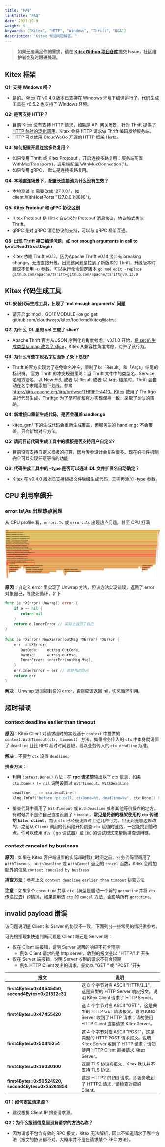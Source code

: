 ```yaml
---
title: "FAQ"
linkTitle: "FAQ"
date: 2021-10-9
weight: 5
keywords: ["Kitex", "HTTP", "Windows", "Thrift", "Q&A"]
description: "Kitex 常见问题解答。"
---
```


>  **如果无法满足你的需求，请在 [Kitex Github 项目仓库](https://github.com/cloudwego/kitex)提交 Issue，社区维护者会及时跟进处理。**

## Kitex 框架

**Q1: 支持 Windows 吗？**

* 是的。Kitex 在 v0.4.0 版本已支持在 Windows 环境下编译运行了。代码生成工具在 v0.5.2 也支持了 Windows 环境。

**Q2: 是否支持 HTTP？**

* 目前 Kitex 没有支持 HTTP 请求，如果是 API 网关场景，针对 Thrift 提供了 [HTTP 映射的泛化调用](/zh/docs/kitex/tutorials/advanced-feature/generic-call/)，Kitex 会将 HTTP 请求做 Thrift 编码发给服务端。
* HTTP 可以使用 CloudWeGo 开源的 HTTP 框架 [Hertz](/zh/docs/hertz/)。

**Q3: 如何配置开启连接多路复用？**

* 如果使用 Thrift 或 Kitex Protobuf ，开启连接多路复用：服务端配置 WithMuxTransport()，调用端配置 WithMuxConnection(1)。
* 如果使用 gRPC， 默认是连接多路复用。

**Q4: 本地直连场景下，配置长连接池为什么没有生效？**
* 本地测试 ip 需要改成 127.0.0.1，如 client.WithHostPorts("127.0.0.1:8888")。

**Q5: Kitex Protobuf 和 gRPC 协议区别**

* Kitex Protobuf 是 Kitex 自定义的 Protobuf 消息协议，协议格式类似 Thrift。
* gRPC 是对 gRPC 消息协议的支持，可以与 gRPC 框架互通。

**Q6: 出现 Thrift 接口编译问题，如 not enough arguments in call to iprot.ReadStructBegin**
* Kitex 依赖 Thrift v0.13，因为Apache Thrift v0.14 接口有 breaking change，无法直接升级。出现该问题是拉到了新版本的 Thrift，升级版本时建议不使用 -u 参数，可以执行命令固定版本 `go mod edit -replace github.com/apache/thrift=github.com/apache/thrift@v0.13.0`

## Kitex 代码生成工具

**Q1: 安装代码生成工具，出现了 'not enough arguments' 问题**

* 请开启go mod：GO111MODULE=on go get github.com/cloudwego/kitex/tool/cmd/kitex@latest

**Q2: 为什么 IDL 里的 set 生成了 slice?**
* Apache Thrift 官方从 JSON 序列化的角度考虑，v0.11.0 开始，[将 set 的生成类型从 map 改为了 slice](https://issues.apache.org/jira/browse/THRIFT-4011)，Kitex 从兼容性角度考虑，对齐了该行为。

**Q3: 为什么有些字段名字后面多了条下划线?**
* Thrift 的官方实现为了避免命名冲突，限制了以「Result」和「Args」结尾的标识符。 官方 Thrift 的冲突规避策略：当 Thrift 文件中的类型名、Service 名和方法名，以 New 开头 或者 以 Result 或者 以 Args 结尾时，Thrift 会自动在名字末尾添加下划线。参考 https://jira.apache.org/jira/browse/THRIFT-4410，Kitex 使用了 Thriftgo 进行代码生成，Thriftgo 为了尽可能和官方实现保持一致，采取了类似的策略。

**Q4: 新增接口重新生成代码，是否会覆盖handler.go**
* kitex_gen/ 下的生成代码会重新生成覆盖，但服务端的 handler.go 不会覆盖，只会新增对应方法。

**Q5: 请问目前代码生成工具中的模板是否支持用户自定义?**
* 目前没有支持自定义模板的打算，因为传参设计会复杂很多。现在的插件机制完全可以实现任意等价的功能

**Q6: 代码生成工具中的 –type 是否可以通过 IDL 文件扩展名自动确定？**

* Kitex 在 v0.4.0 版本已支持根据文件后缀生成代码，无需再添加 -type 参数。

## CPU 利用率飙升

### error.Is\As 出现热点问题

从 CPU profile 看，`errors.Is` 或 `errors.As` 出现热点问题，甚至 CPU 打满

![](/img/blog/Kitex_self_check/error_is_as.png)

**原因**：自定义 error 里实现了 Unwrap 方法，但该方法实现错误，返回了 error 对象自己，导致死循环，如下

```go
func (e *XError) Unwrap() error {
    if e == nil {
       return nil
    }
    return e.InnerError // 实际上返回了自己
}

func (e *XError) NewXError(outMsg *XError) *XError {
    err := &XError{
       OutCode:    outMsg.OutCode,
       OutMsg:     outMsg.OutMsg,
       InnerError: innerErr(outMsg.Msg),
    }
    err.InnerError = err // 此处指向自己
    return err
}
```

**解决**：Unwrap 返回被封装的 error，否则应该返回 nil，切忌循环引用。

## 超时错误

### context deadline earlier than timeout

**原因**：Kitex Client 对请求超时的实现基于 `context` 中提供的 `context.WithTimeout(ctx, timeout) ` 方法。如果业务传入的 `ctx` 中本身就设置了 `deadline` 且比 RPC 超时时间要短，则以业务传入的 `ctx deadline` 为准。

**解决**：不要为 `ctx` 设置 `deadline`。

**排查方法**：

- 利用 `context.Done()` 方法：在 **rpc** **请求前**输出以下 ctx 信息，如果 `ctx.Done() != nil` 说明设置过 `WithTimeout`、`WithDeadline`

  ```go
  deadline, _ := ctx.Deadline()
  klog.Infof("before rpc call, ctxDone=%t, deadline=%v", ctx.Done() != nil, deadline)
  ```

- 排查代码中调用了 `WithTimeout` 或 `WithDeadline` 或者其他等价操作的地方。有时候并不是你自己直接设置了 `timeout`，**常见是将别的框架使用的 `ctx` 传递给 `kitex client`**，而该 `ctx` 已经被设置过上述几种行为。但无论是哪边修改的，之前从 `Client` 调用的代码段开始倒查 `ctx` 赋值的链路，一定能找到篡改点。你可以使用 `dlv`（ go 调试器）或 `IDE` 的调试模式来帮助排查调用链。

### context canceled by business

**原因**：如果在 Kitex 客户端设置的实际超时截止时间之前，业务代码里调用了 `WithTimeout`、 `WithDeadline` 或 `WithCancel` 返回的 `cancel` 函数，Kitex 会附加额外的信息 `context canceled by business`

**排查方法**：参考上文 `context deadline earlier than timeout` 排查方法

**注意**：如果多个 `goroutine` 共享 `ctx`（典型是启动一个新的 `goroutine` 并将 `ctx` 传递过去）的情况，如果调用该 `ctx` 的 `cancel` 方法，会影响所有 `goroutine`。

## invalid payload 错误

该问题说明是 Client 和 Server 的协议不一致，下面列出一些常见的情况供参考。

可先根据现象快速判断问题是 Client 端还是 Server 端：

- 仅在 Client 端报错，说明 Server 返回的响应不符合预期
  - 例如 Client 请求的是 http server，收到的报文是以 "HTTP/1.1" 开头
- 仅在 Server 端报错，说明 Server 收到的请求不符合预期
  - 例如 HTTP Client 发出的请求，报文以 "GET " 或 "POST "开头

| 报文                                                | 说明                                                         |
| --------------------------------------------------- | ------------------------------------------------------------ |
| **first4Bytes=0x48545450, second4Bytes=0x2f312e31** | 这 8 个字节对应 ASCII "HTTP/1.1"，这是典型的 HTTP Server 响应报文。说明 Kitex Client 请求了 HTTP Server。 |
| **first4Bytes=0x47455420**                          | 这 4 个字节对应 ASCII "GET "，这是典型的 HTTP GET 请求报文。说明 Kitex Server 收到了 HTTP 请求；请勿使用 HTTP Client 直接请求 Kitex Server。 |
| **first4Bytes=0x504f5354**                          | 这 4 个字节对应 ASCII "POST"，这是典型的 HTTP POST 请求报文。说明 Kitex Server 收到了 HTTP 请求；请勿使用 HTTP Client 直接请求 Kitex Server。 |
| **first4Bytes=0x16030100**                          | 这是 TLS 协议的报文，Kitex 默认并不支持 TLS 协议。           |
| **first4Bytes=0x50524920, second4Bytes=0x2a204854** | 这是 HTTP2 的 [PRI](https://httpwg.org/specs/rfc7540.html#ConnectionHeader) 请求，即服务收到了 HTTP2 请求，请检查对应的 Client。 |

**Q1：如何定位请求源？**

- 建议根据 Client IP 排查请求源。

**Q2：为什么报错信息里没有请求的方法名称？**

- 因为请求不包含有效的 RPC 报文，Kitex 无法解析，因此不知道请求了哪个方法（报文的协议都不对，大概率并不是在请求某个 RPC 方法）。
